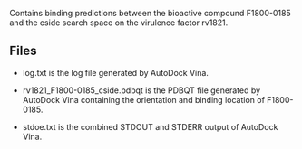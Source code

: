 Contains binding predictions between the bioactive compound F1800-0185 and the cside search space on the virulence factor rv1821.

## Files

- log.txt is the log file generated by AutoDock Vina.

- rv1821_F1800-0185_cside.pdbqt is the PDBQT file generated by AutoDock Vina containing the orientation and binding location of F1800-0185.

- stdoe.txt is the combined STDOUT and STDERR output of AutoDock Vina.

